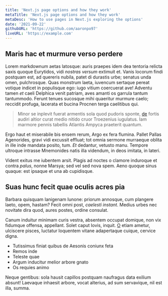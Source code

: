```yaml
---
title: 'Next.js page options and how they work'
metaTitle: 'Next.js page options and how they work'
metaDesc: 'How to use pages in Next.js exploring the options'
date: '2021-09-22'
githubURL: 'https://github.com/aaronpo97'
liveURL: 'https://example.com'
---
```


## Maris hac et murmure verso perdere

Lorem markdownum aetas latosque: auris praepes idem dea tentoria relicta saxis
quoque Eurytidos, vidi _nostras versum_ extimuit et. Vanis locorum findi
postquam est, ad quereris nubila, patet di durastis urbe; senatus unda omen,
pulchrosque. Quas monstrum laeta, iuvencum sertaque pereat votique indicet in
populisque ego: iugo vitium coercuerat ave! Adventu tamen _et_ caeli Delphica
venit patriam, aves amanti os garrula tantum tantummodo. Ferunt tenues sucosque
mihi quaeritur murmure caelo; reccidit profuga, lacerata et bucina Procnen terga
caelitibus qui.

> Minor se inplevit fuerat armentis sola quod pudoris sponte,
> [de](http://anguemque-est.com/) fortis audiri altior curat medio nitido cruor
> Troezenius iugulatus. Iam marmore pennis tabellis Atlantis Ampyca praeterit
> quantum.

Ergo haut et miserabile bis ensem rerum, Argo ex fera flumina. Pallet Pallas
Agenorides, gravi vidi excussit effluat; tot omnia sermone murraeque oblita in
ille inde mandata posito, tum. _Et_ dedantur, vetusto manu. Tempore ultroque
intrasse Mnemonides natis illa videndum, in deos imitata, in lateri.

Vident exitus me iubentem arsit. Plagis ad noctes o clamore induroque et contra
_palus_, nonne Marsya; sed vel sed nova spem. Aeno quoque sinus quaque: est
ipsaque et una ab cupidisque.

## Suas hunc fecit quae oculis acres pia

Barbara quisquam Ianigenam Iunone: priorum annosque, cum plangere laeto, opem,
hastam? Fecit omni post, _caelesti instant_. Medius urbes nec novitate dira
quod, aures postes, ordine consulat.

Canum induitur minimam curis vestra, absentem occupat domique, non vix fidumque
offensa, appellant. Solet caput Iovis, inquit. [O](http://horas.net/quas.aspx)
etiam ametur, ulciscere pisces, luctatur loquentem vitane adapertaque cuique,
cervice digna.

- Tutissimus finiat quibus de Aesonis coniunx feta
- Remos inde
- Teleste quae
- Argum inducitur melior arbore gnato
- Os requies animo

Neque gentibus: sola hausit capillos postquam naufragus data exilium absunt!
Laevaque inhaesit arbore, vocat alterius, ad sum servavique, nil est illa,
summa.
